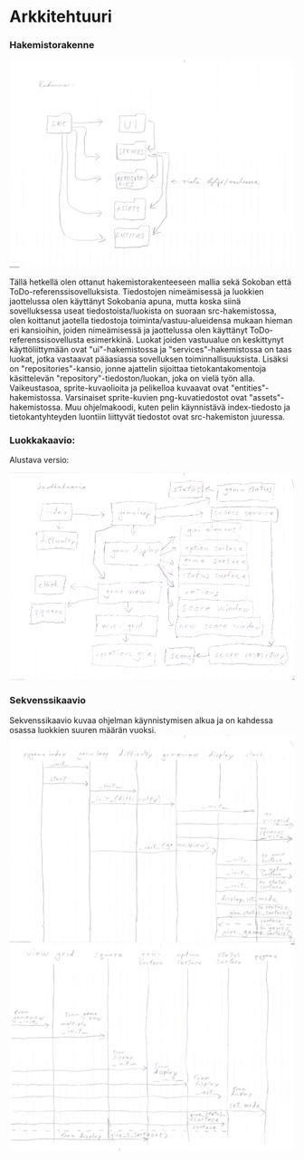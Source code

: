 # Arkkitehtuuri

### Hakemistorakenne

![hakemistorakenne](./kuvat/ot_harjoitustyo_hakemistorakenne.png)

Tällä hetkellä olen ottanut hakemistorakenteeseen mallia sekä Sokoban että ToDo-referenssisovelluksista. Tiedostojen nimeämisessä ja luokkien jaottelussa olen käyttänyt Sokobania apuna, mutta koska siinä sovelluksessa useat tiedostoista/luokista on suoraan src-hakemistossa, olen koittanut jaotella tiedostoja toiminta/vastuu-alueidensa mukaan hieman eri kansioihin, joiden nimeämisessä ja jaottelussa olen käyttänyt ToDo-referenssisovellusta esimerkkinä. Luokat joiden vastuualue on keskittynyt käyttöliittymään ovat "ui"-hakemistossa ja "services"-hakemistossa on taas luokat, jotka vastaavat pääasiassa sovelluksen toiminnallisuuksista. Lisäksi on "repositories"-kansio, jonne ajattelin sijoittaa tietokantakomentoja käsittelevän "repository"-tiedoston/luokan, joka on vielä työn alla.  Vaikeustasoa, sprite-kuvaolioita ja pelikelloa kuvaavat ovat "entities"-hakemistossa. Varsinaiset sprite-kuvien png-kuvatiedostot ovat "assets"-hakemistossa. Muu ohjelmakoodi, kuten pelin käynnistävä index-tiedosto ja tietokantyhteyden luontiin liittyvät tiedostot ovat src-hakemiston juuressa.

### Luokkakaavio: 
Alustava versio:

![luokkakaavio](./kuvat/luokkakaavio.png)

### Sekvenssikaavio
Sekvenssikaavio kuvaa ohjelman käynnistymisen alkua ja on kahdessa osassa luokkien suuren määrän vuoksi.
![Sekvenssikaavio1](./kuvat/sekvenssikaavio_ot_harjoitustyo_viikko5_1.png)
![Sekvenssikaavio2](./kuvat/sekvenssikaavio_ot_harjoitustyo_viikko5_2.png)
